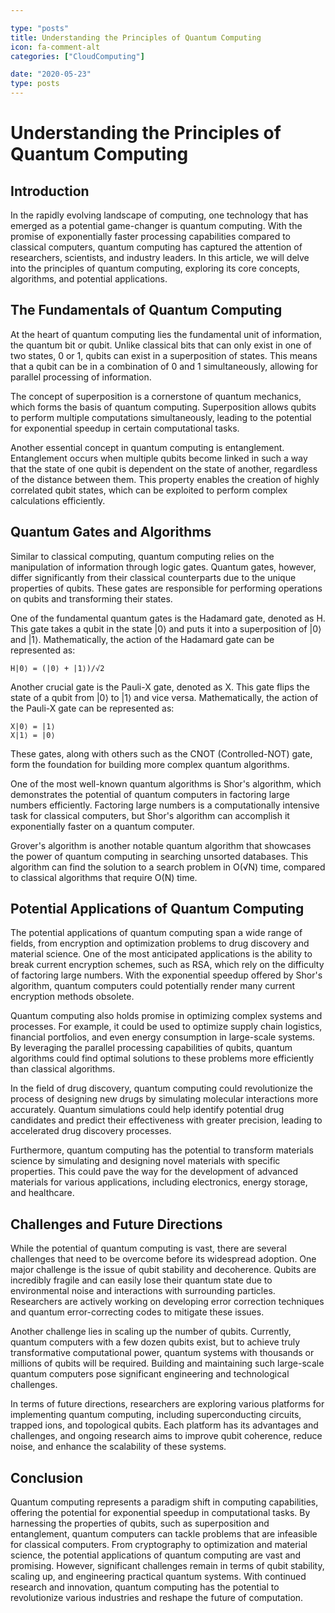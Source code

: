 ```yaml
---

type: "posts"
title: Understanding the Principles of Quantum Computing
icon: fa-comment-alt
categories: ["CloudComputing"]

date: "2020-05-23"
type: posts
---
```





# Understanding the Principles of Quantum Computing

## Introduction

In the rapidly evolving landscape of computing, one technology that has emerged as a potential game-changer is quantum computing. With the promise of exponentially faster processing capabilities compared to classical computers, quantum computing has captured the attention of researchers, scientists, and industry leaders. In this article, we will delve into the principles of quantum computing, exploring its core concepts, algorithms, and potential applications.

## The Fundamentals of Quantum Computing

At the heart of quantum computing lies the fundamental unit of information, the quantum bit or qubit. Unlike classical bits that can only exist in one of two states, 0 or 1, qubits can exist in a superposition of states. This means that a qubit can be in a combination of 0 and 1 simultaneously, allowing for parallel processing of information.

The concept of superposition is a cornerstone of quantum mechanics, which forms the basis of quantum computing. Superposition allows qubits to perform multiple computations simultaneously, leading to the potential for exponential speedup in certain computational tasks.

Another essential concept in quantum computing is entanglement. Entanglement occurs when multiple qubits become linked in such a way that the state of one qubit is dependent on the state of another, regardless of the distance between them. This property enables the creation of highly correlated qubit states, which can be exploited to perform complex calculations efficiently.

## Quantum Gates and Algorithms

Similar to classical computing, quantum computing relies on the manipulation of information through logic gates. Quantum gates, however, differ significantly from their classical counterparts due to the unique properties of qubits. These gates are responsible for performing operations on qubits and transforming their states.

One of the fundamental quantum gates is the Hadamard gate, denoted as H. This gate takes a qubit in the state |0⟩ and puts it into a superposition of |0⟩ and |1⟩. Mathematically, the action of the Hadamard gate can be represented as:

```
H|0⟩ = (|0⟩ + |1⟩)/√2
```

Another crucial gate is the Pauli-X gate, denoted as X. This gate flips the state of a qubit from |0⟩ to |1⟩ and vice versa. Mathematically, the action of the Pauli-X gate can be represented as:

```
X|0⟩ = |1⟩
X|1⟩ = |0⟩
```

These gates, along with others such as the CNOT (Controlled-NOT) gate, form the foundation for building more complex quantum algorithms.

One of the most well-known quantum algorithms is Shor's algorithm, which demonstrates the potential of quantum computers in factoring large numbers efficiently. Factoring large numbers is a computationally intensive task for classical computers, but Shor's algorithm can accomplish it exponentially faster on a quantum computer.

Grover's algorithm is another notable quantum algorithm that showcases the power of quantum computing in searching unsorted databases. This algorithm can find the solution to a search problem in O(√N) time, compared to classical algorithms that require O(N) time.

## Potential Applications of Quantum Computing

The potential applications of quantum computing span a wide range of fields, from encryption and optimization problems to drug discovery and material science. One of the most anticipated applications is the ability to break current encryption schemes, such as RSA, which rely on the difficulty of factoring large numbers. With the exponential speedup offered by Shor's algorithm, quantum computers could potentially render many current encryption methods obsolete.

Quantum computing also holds promise in optimizing complex systems and processes. For example, it could be used to optimize supply chain logistics, financial portfolios, and even energy consumption in large-scale systems. By leveraging the parallel processing capabilities of qubits, quantum algorithms could find optimal solutions to these problems more efficiently than classical algorithms.

In the field of drug discovery, quantum computing could revolutionize the process of designing new drugs by simulating molecular interactions more accurately. Quantum simulations could help identify potential drug candidates and predict their effectiveness with greater precision, leading to accelerated drug discovery processes.

Furthermore, quantum computing has the potential to transform materials science by simulating and designing novel materials with specific properties. This could pave the way for the development of advanced materials for various applications, including electronics, energy storage, and healthcare.

## Challenges and Future Directions

While the potential of quantum computing is vast, there are several challenges that need to be overcome before its widespread adoption. One major challenge is the issue of qubit stability and decoherence. Qubits are incredibly fragile and can easily lose their quantum state due to environmental noise and interactions with surrounding particles. Researchers are actively working on developing error correction techniques and quantum error-correcting codes to mitigate these issues.

Another challenge lies in scaling up the number of qubits. Currently, quantum computers with a few dozen qubits exist, but to achieve truly transformative computational power, quantum systems with thousands or millions of qubits will be required. Building and maintaining such large-scale quantum computers pose significant engineering and technological challenges.

In terms of future directions, researchers are exploring various platforms for implementing quantum computing, including superconducting circuits, trapped ions, and topological qubits. Each platform has its advantages and challenges, and ongoing research aims to improve qubit coherence, reduce noise, and enhance the scalability of these systems.

## Conclusion

Quantum computing represents a paradigm shift in computing capabilities, offering the potential for exponential speedup in computational tasks. By harnessing the properties of qubits, such as superposition and entanglement, quantum computers can tackle problems that are infeasible for classical computers. From cryptography to optimization and material science, the potential applications of quantum computing are vast and promising. However, significant challenges remain in terms of qubit stability, scaling up, and engineering practical quantum systems. With continued research and innovation, quantum computing has the potential to revolutionize various industries and reshape the future of computation.
